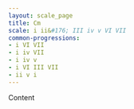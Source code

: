 ```yaml
---
layout: scale_page
title: Cm
scale: i ii&#176; III iv v VI VII
common-progressions:
- i VI VII
- i iv VII
- i iv v
- i VI III VII
- ii v i
---
```


Content